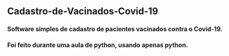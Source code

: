 ## Cadastro-de-Vacinados-Covid-19
#### Software simples de cadastro de pacientes vacinados contra o Covid-19. 
#### Foi feito durante uma aula de python, usando apenas python.
